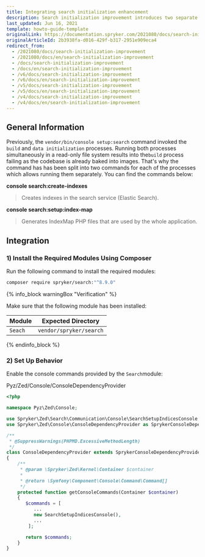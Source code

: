 ```yaml
---
title: Integrating search initialization enhancement
description: Search initialization improvement introduces two separate commands for the build and data initialization processes.
last_updated: Jun 16, 2021
template: howto-guide-template
originalLink: https://documentation.spryker.com/2021080/docs/search-initialization-improvement
originalArticleId: 2b3938fa-d016-429f-b317-2951e909eca4
redirect_from:
  - /2021080/docs/search-initialization-improvement
  - /2021080/docs/en/search-initialization-improvement
  - /docs/search-initialization-improvement
  - /docs/en/search-initialization-improvement
  - /v6/docs/search-initialization-improvement
  - /v6/docs/en/search-initialization-improvement
  - /v5/docs/search-initialization-improvement
  - /v5/docs/en/search-initialization-improvement
  - /v4/docs/search-initialization-improvement
  - /v4/docs/en/search-initialization-improvement
---
```


## General Information

Previously, the `vendor/bin/console setup:search` command invoked the `build` and `data initialization` processes. Running both processes simultaneously in a read-only file system results into the`build` process failing as the codebase is already baked into images. That's why the command has has been split into two commands for each of the processes which allows running them separately. You can find the commands below:

**console search:create-indexes**
>Creates indexes in the search service (Elastic Search).

**console search:setup:index-map**
>Generates IndexMap PHP files that are used by the whole application.

## Integration

### 1) Install the Required Modules Using Composer

Run the following command to install the required modules:
```bash
composer require spryker/search:"^8.9.0"
```

{% info_block warningBox "Verification" %}


Make sure that the following module has been installed:

| Module | Expected Directory |
| --- | --- |
| `Seach` | `vendor/spryker/search` |

{% endinfo_block %}

### 2) Set Up Behavior

Enable the console commands provided by the `Search`module:

Pyz/Zed/Console/ConsoleDependencyProvider

```php
<?php

namespace Pyz\Zed\Console;

use Spryker\Zed\Search\Communication\Console\SearchSetupIndicesConsole;
use Spryker\Zed\Console\ConsoleDependencyProvider as SprykerConsoleDependencyProvider;

/**
 * @SuppressWarnings(PHPMD.ExcessiveMethodLength)
 */
class ConsoleDependencyProvider extends SprykerConsoleDependencyProvider
{
    /**
     * @param \Spryker\Zed\Kernel\Container $container
     *
     * @return \Symfony\Component\Console\Command\Command[]
     */
    protected function getConsoleCommands(Container $container)
    {
       $commands = [
          ...
          new SearchSetupIndicesConsole(),
          ...
        ];

       return $commands;
    }
}
```
